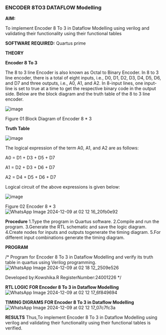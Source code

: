 ### ENCODER 8TO3 DATAFLOW Modelling

**AIM:**

To implement  Encoder 8 To 3 in Dataflow Modelling using verilog and validating their functionality using their functional tables

**SOFTWARE REQUIRED:** Quartus prime

**THEORY**

**Encoder 8 To 3**

The 8 to 3 line Encoder is also known as Octal to Binary Encoder. In 8 to 3 line encoder, there is a total of eight inputs, i.e., D0, D1, D2, D3, D4, D5, D6, and D7 and three outputs, i.e., A0, A1, and A2. In 8-input lines, one input-line is set to true at a time to get the respective binary code in the output side. Below are the block diagram and the truth table of the 8 to 3 line encoder.

![image](https://github.com/naavaneetha/ENCODER8TO3DATAFLOW/assets/154305477/0bc242c1-eb9e-4c47-afe5-30428470efc3)

Figure 01  Block Diagram of Encoder 8 * 3

**Truth Table**

![image](https://github.com/naavaneetha/ENCODER8TO3DATAFLOW/assets/154305477/35496b14-ae6e-4cd1-9abd-d6736b576575)

The logical expression of the term A0, A1, and A2 are as follows:

A0 = D1 + D3 + D5 + D7

A1 = D2 + D3 + D6 + D7

A2 = D4 + D5 + D6 + D7

Logical circuit of the above expressions is given below:

![image](https://github.com/naavaneetha/ENCODER8TO3DATAFLOW/assets/154305477/95acaee6-c873-4c75-89eb-ef09fb158053)

Figure 02  Encoder 8 * 3
![WhatsApp Image 2024-12-09 at 02 12 16_20fb0e92](https://github.com/user-attachments/assets/4a993465-677d-4b27-b065-97b09d8e8645)


**Procedure**
1.Type the program in Quartus software.
2.Compile and run the program. 
3.Generate the RTL schematic and save the logic diagram. 
4.Create nodes for inputs and outputs togenerate the timing diagram. 
5.For different input combinations generate the timing diagram.

**PROGRAM**

/* Program for Encoder 8 To 3 in Dataflow Modelling and verify its truth table in quartus using Verilog programming. 
![WhatsApp Image 2024-12-09 at 02 18 12_2509e526](https://github.com/user-attachments/assets/b9a9d9ff-5002-4508-8746-7278fba57e7b)


Developed by:Kowshika.R RegisterNumber:24001226
*/

**RTL LOGIC FOR Encoder 8 To 3 in Dataflow Modelling**
![WhatsApp Image 2024-12-09 at 02 12 17_6f849694](https://github.com/user-attachments/assets/d7aaec7c-4ecd-4866-9740-02d040352583)


**TIMING DIGRAMS FOR Encoder 8 To 3 in Dataflow Modelling**
![WhatsApp Image 2024-12-09 at 02 12 17_07c7fc3a](https://github.com/user-attachments/assets/64b4cc0f-a821-46c4-aa51-284889359d8c)

**RESULTS**
Thus,To implement  Encoder 8 To 3 in Dataflow Modelling using verilog and validating their functionality using their functional tables is verified.



